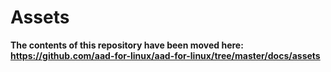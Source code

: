 # Assets

**The contents of this repository have been moved here: https://github.com/aad-for-linux/aad-for-linux/tree/master/docs/assets**
